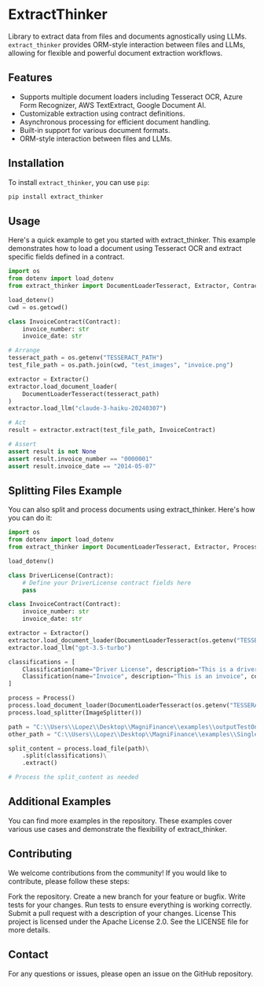 # ExtractThinker

Library to extract data from files and documents agnostically using LLMs. `extract_thinker` provides ORM-style interaction between files and LLMs, allowing for flexible and powerful document extraction workflows.

## Features

- Supports multiple document loaders including Tesseract OCR, Azure Form Recognizer, AWS TextExtract, Google Document AI.
- Customizable extraction using contract definitions.
- Asynchronous processing for efficient document handling.
- Built-in support for various document formats.
- ORM-style interaction between files and LLMs.

## Installation

To install `extract_thinker`, you can use `pip`:

```bash
pip install extract_thinker
```

## Usage
Here's a quick example to get you started with extract_thinker. This example demonstrates how to load a document using Tesseract OCR and extract specific fields defined in a contract.

```python
import os
from dotenv import load_dotenv
from extract_thinker import DocumentLoaderTesseract, Extractor, Contract

load_dotenv()
cwd = os.getcwd()

class InvoiceContract(Contract):
    invoice_number: str
    invoice_date: str

# Arrange
tesseract_path = os.getenv("TESSERACT_PATH")
test_file_path = os.path.join(cwd, "test_images", "invoice.png")

extractor = Extractor()
extractor.load_document_loader(
    DocumentLoaderTesseract(tesseract_path)
)
extractor.load_llm("claude-3-haiku-20240307")

# Act
result = extractor.extract(test_file_path, InvoiceContract)

# Assert
assert result is not None
assert result.invoice_number == "0000001"
assert result.invoice_date == "2014-05-07"
```

## Splitting Files Example
You can also split and process documents using extract_thinker. Here's how you can do it:

```python
import os
from dotenv import load_dotenv
from extract_thinker import DocumentLoaderTesseract, Extractor, Process, Classification, ImageSplitter

load_dotenv()

class DriverLicense(Contract):
    # Define your DriverLicense contract fields here
    pass

class InvoiceContract(Contract):
    invoice_number: str
    invoice_date: str

extractor = Extractor()
extractor.load_document_loader(DocumentLoaderTesseract(os.getenv("TESSERACT_PATH")))
extractor.load_llm("gpt-3.5-turbo")

classifications = [
    Classification(name="Driver License", description="This is a driver license", contract=DriverLicense, extractor=extractor),
    Classification(name="Invoice", description="This is an invoice", contract=InvoiceContract, extractor=extractor)
]

process = Process()
process.load_document_loader(DocumentLoaderTesseract(os.getenv("TESSERACT_PATH")))
process.load_splitter(ImageSplitter())

path = "C:\\Users\\Lopez\\Desktop\\MagniFinance\\examples\\outputTestOne.pdf"
other_path = "C:\\Users\\Lopez\\Desktop\\MagniFinance\\examples\\SingleInvoiceTests\\FT63O.pdf"

split_content = process.load_file(path)\
    .split(classifications)\
    .extract()

# Process the split_content as needed
```

## Additional Examples
You can find more examples in the repository. These examples cover various use cases and demonstrate the flexibility of extract_thinker.

## Contributing
We welcome contributions from the community! If you would like to contribute, please follow these steps:

Fork the repository.
Create a new branch for your feature or bugfix.
Write tests for your changes.
Run tests to ensure everything is working correctly.
Submit a pull request with a description of your changes.
License
This project is licensed under the Apache License 2.0. See the LICENSE file for more details.

## Contact
For any questions or issues, please open an issue on the GitHub repository.